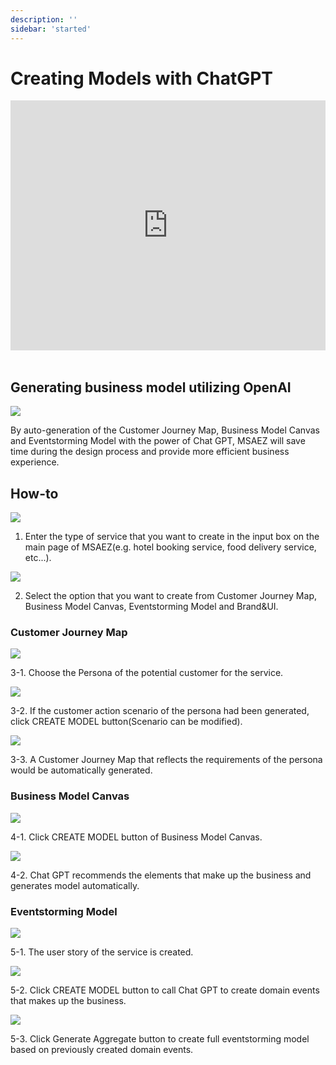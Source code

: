 ```yaml
---
description: ''
sidebar: 'started'
---
```


# Creating Models with ChatGPT

<div style = "height:400px; object-fit: cover;">
<iframe style = "width:100%; height:100%;" src="https://www.youtube.com/embed/HSMEgOJj3Co" title="YouTube video player" frameborder="0" allow="accelerometer; autoplay; clipboard-write; encrypted-media; gyroscope; picture-in-picture" allowfullscreen></iframe>
</div><br>

## Generating business model utilizing OpenAI

![](../../src/img/gpt0.png)

 By auto-generation of the Customer Journey Map, Business Model Canvas and Eventstorming Model with the power of Chat GPT, MSAEZ will save time during the design process and provide more efficient business experience.

## How-to
![](../../src/img/gpt1.png)

1. Enter the type of service that you want to create in the input box on the main page of MSAEZ(e.g. hotel booking service, food delivery service, etc...).
 
![](../../src/img/gpt2.png)

2. Select the option that you want to create from Customer Journey Map, Business Model Canvas, Eventstorming Model and Brand&UI.

### Customer Journey Map

![](../../src/img/gpt3.png)

3-1. Choose the Persona of the potential customer for the service.

![](../../src/img/gpt4.png)

3-2. If the customer action scenario of the persona had been generated, click CREATE MODEL button(Scenario can be modified).

![](../../src/img/gpt5.png)

3-3. A Customer Journey Map that reflects the requirements of the persona would be automatically generated.
 
### Business Model Canvas

![](../../src/img/gpt6.png)

4-1. Click CREATE MODEL button of Business Model Canvas. 

![](../../src/img/gpt7.png)

4-2. Chat GPT recommends the elements that make up the business and generates model automatically.

### Eventstorming Model

![](../../src/img/gptgif1.gif)

5-1. The user story of the service is created.

![](../../src/img/gptgif2.gif)

5-2. Click CREATE MODEL button to call Chat GPT to create domain events that makes up the business.

![](../../src/img/gptgif3.gif)

5-3. Click Generate Aggregate button to create full eventstorming model based on previously created domain events.